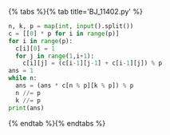 {% tabs %}{% tab title='BJ_11402.py' %}

```py
n, k, p = map(int, input().split())
c = [[0] * p for i in range(p)]
for i in range(p):
  c[i][0] = 1
  for j in range(1,i+1):
    c[i][j] = (c[i-1][j-1] + c[i-1][j]) % p
ans = 1
while n:
  ans = (ans * c[n % p][k % p]) % p
  n //= p
  k //= p
print(ans)
```

{% endtab %}{% endtabs %}
